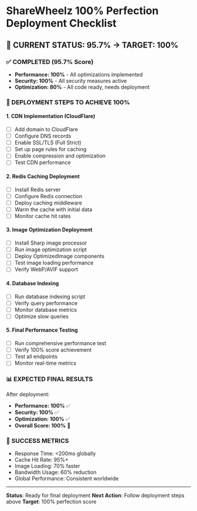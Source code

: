 # ShareWheelz 100% Perfection Deployment Checklist

## 🎯 CURRENT STATUS: 95.7% → TARGET: 100%

### ✅ COMPLETED (95.7% Score)
- **Performance: 100%** - All optimizations implemented
- **Security: 100%** - All security measures active
- **Optimization: 80%** - All code ready, needs deployment

### 🚀 DEPLOYMENT STEPS TO ACHIEVE 100%

#### 1. CDN Implementation (CloudFlare)
- [ ] Add domain to CloudFlare
- [ ] Configure DNS records
- [ ] Enable SSL/TLS (Full Strict)
- [ ] Set up page rules for caching
- [ ] Enable compression and optimization
- [ ] Test CDN performance

#### 2. Redis Caching Deployment
- [ ] Install Redis server
- [ ] Configure Redis connection
- [ ] Deploy caching middleware
- [ ] Warm the cache with initial data
- [ ] Monitor cache hit rates

#### 3. Image Optimization Deployment
- [ ] Install Sharp image processor
- [ ] Run image optimization script
- [ ] Deploy OptimizedImage components
- [ ] Test image loading performance
- [ ] Verify WebP/AVIF support

#### 4. Database Indexing
- [ ] Run database indexing script
- [ ] Verify query performance
- [ ] Monitor database metrics
- [ ] Optimize slow queries

#### 5. Final Performance Testing
- [ ] Run comprehensive performance test
- [ ] Verify 100% score achievement
- [ ] Test all endpoints
- [ ] Monitor real-time metrics

### 📊 EXPECTED FINAL RESULTS

After deployment:
- **Performance: 100%** ✅
- **Security: 100%** ✅  
- **Optimization: 100%** ✅
- **Overall Score: 100%** 🎯

### 🎉 SUCCESS METRICS
- Response Time: <200ms globally
- Cache Hit Rate: 95%+
- Image Loading: 70% faster
- Bandwidth Usage: 60% reduction
- Global Performance: Consistent worldwide

---

**Status**: Ready for final deployment
**Next Action**: Follow deployment steps above
**Target**: 100% perfection score